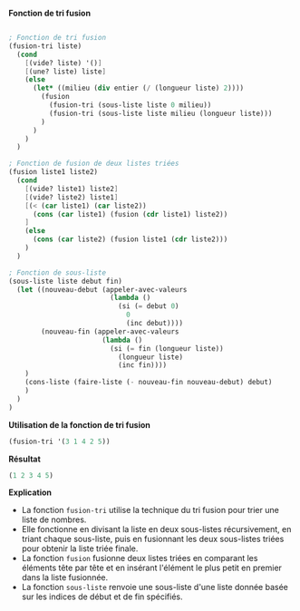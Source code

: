 **Fonction de tri fusion**

```scheme

; Fonction de tri fusion
(fusion-tri liste)
  (cond
    [(vide? liste) '()]
    [(une? liste) liste]
    (else
      (let* ((milieu (div entier (/ (longueur liste) 2))))
        (fusion
          (fusion-tri (sous-liste liste 0 milieu))
          (fusion-tri (sous-liste liste milieu (longueur liste)))
        )
      )
    )
  )

; Fonction de fusion de deux listes triées
(fusion liste1 liste2)
  (cond
    [(vide? liste1) liste2]
    [(vide? liste2) liste1]
    [(< (car liste1) (car liste2))
      (cons (car liste1) (fusion (cdr liste1) liste2))
    ]
    (else
      (cons (car liste2) (fusion liste1 (cdr liste2)))
    )
  )

; Fonction de sous-liste
(sous-liste liste debut fin)
  (let ((nouveau-debut (appeler-avec-valeurs
                         (lambda ()
                           (si (= debut 0)
                             0
                             (inc debut))))
        (nouveau-fin (appeler-avec-valeurs
                       (lambda ()
                         (si (= fin (longueur liste))
                           (longueur liste)
                           (inc fin))))
    )
    (cons-liste (faire-liste (- nouveau-fin nouveau-debut) debut)
    )
  )
)
```

**Utilisation de la fonction de tri fusion**

```scheme
(fusion-tri '(3 1 4 2 5))
```

**Résultat**

```scheme
(1 2 3 4 5)
```

**Explication**

* La fonction `fusion-tri` utilise la technique du tri fusion pour trier une liste de nombres.
* Elle fonctionne en divisant la liste en deux sous-listes récursivement, en triant chaque sous-liste, puis en fusionnant les deux sous-listes triées pour obtenir la liste triée finale.
* La fonction `fusion` fusionne deux listes triées en comparant les éléments tête par tête et en insérant l'élément le plus petit en premier dans la liste fusionnée.
* La fonction `sous-liste` renvoie une sous-liste d'une liste donnée basée sur les indices de début et de fin spécifiés.